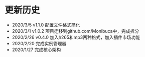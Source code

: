# 更新历史
- 2020/3/5 v1.1.0 配置文件格式简化
- 2020/3/1 v1.0.2
项目迁移到github.com/Monibuca中，完成拆分
- 2020/2/26 v0.4.0
加入h265和mp3两种格式，加入插件市场功能
- 2020/2/20
完成实例管理器
- 2020/1/27
完成核心架构